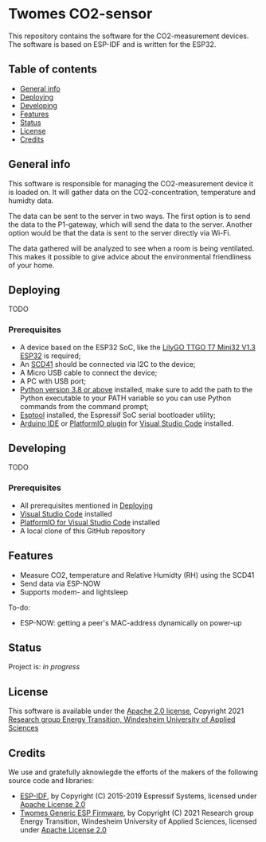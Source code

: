 # Twomes CO2-sensor
This repository contains the software for the CO2-measurement devices. The software is based on ESP-IDF and is written for the ESP32.

## Table of contents
* [General info](#general-info)
* [Deploying](#deploying)
* [Developing](#developing) 
* [Features](#features)
* [Status](#status)
* [License](#license)
* [Credits](#credits)

## General info
This software is responsible for managing the CO2-measurement device it is loaded on. It will gather data on the CO2-concentration, temperature and humidty data. 

The data can be sent to the server in two ways. The first option is to send the data to the P1-gateway, which will send the data to the server. Another option would be that the data is sent to the server directly via Wi-Fi. 

The data gathered will be analyzed to see when a room is being ventilated. This makes it possible to give advice about the environmental friendliness of your home.

## Deploying
TODO
### Prerequisites
*   A device based on the ESP32 SoC, like the [LilyGO TTGO T7 Mini32 V1.3 ESP32](https://github.com/LilyGO/ESP32-MINI-32-V1.3) is required;
*   An [SCD41](https://www.sensirion.com/en/environmental-sensors/carbon-dioxide-sensors/carbon-dioxide-sensor-scd4x/) should be connected via I2C to the device;
*   A Micro USB cable to connect the device;
*   A PC with USB port;
*	[Python version 3.8 or above](https://docs.python.org/3/using/windows.html) installed, make sure to add the path to the Python executable to your PATH variable so you can use Python commands from the command prompt;
*	[Esptool](https://github.com/espressif/esptool) installed, the Espressif SoC serial bootloader utility;
*	[Arduino IDE](https://www.arduino.cc/en/software) or [PlatformIO plugin](https://platformio.org/install/ide?install=vscode) for [Visual Studio Code](https://code.visualstudio.com/download) installed.

## Developing
TODO
### Prerequisites
* All prerequisites mentioned in [Deploying](#deploying)
*	[Visual Studio Code](https://code.visualstudio.com/download) installed
*	[PlatformIO for Visual Studio Code](https://platformio.org/install/ide?install=vscode) installed
*	A local clone of this GitHub repository

## Features
*   Measure CO2, temperature and Relative Humidty (RH) using the SCD41
*   Send data via ESP-NOW
*   Supports modem- and lightsleep

To-do:

*   ESP-NOW: getting a peer's MAC-address dynamically on power-up

## Status
Project is: _in progress_

## License
This software is available under the [Apache 2.0 license](./LICENSE.md), Copyright 2021 [Research group Energy Transition, Windesheim University of Applied Sciences](https://windesheim.nl/energietransitie) 

## Credits
We use and gratefully aknowlegde the efforts of the makers of the following source code and libraries:

* [ESP-IDF](https://github.com/espressif/esp-idf), by Copyright (C) 2015-2019 Espressif Systems, licensed under [Apache License 2.0](https://github.com/espressif/esp-idf/blob/9d34a1cd42f6f63b3c699c3fe8ec7216dd56f36a/LICENSE)
* [Twomes Generic ESP Firmware](https://github.com/energietransitie/twomes-generic-esp-firmware), by Copyright (C) 2021 Research group Energy Transition, Windesheim University of Applied Sciences, licensed under [Apache License 2.0](https://github.com/energietransitie/twomes-generic-esp-firmware/blob/b17f346d78ac7dde6f2dff6b5e7639e98d55c348/LICENSE.md)
